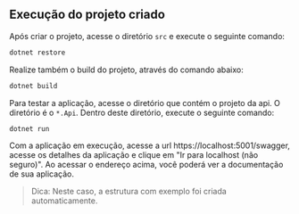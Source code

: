 ## Execução do projeto criado

Após criar o projeto, acesse o diretório `src` e execute o seguinte comando:

```bash
dotnet restore
```

Realize também o build do projeto, através do comando abaixo:

```bash
dotnet build
```

Para testar a aplicação, acesse o diretório que contém o projeto da api. O diretório é o `*.Api`. Dentro deste diretório, execute o seguinte comando:

```bash
dotnet run
```

Com a aplicação em execução, acesse a url https://localhost:5001/swagger, acesse os detalhes da aplicação e clique em "Ir para localhost (não seguro)". Ao acessar o endereço acima, você poderá ver a documentação de sua aplicação.

> Dica: Neste caso, a estrutura com exemplo foi criada automaticamente. 
